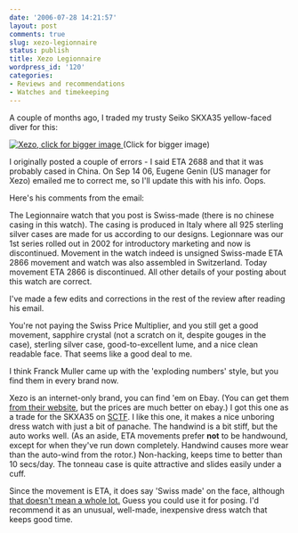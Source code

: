```yaml
---
date: '2006-07-28 14:21:57'
layout: post
comments: true
slug: xezo-legionnaire
status: publish
title: Xezo Legionnaire
wordpress_id: '120'
categories:
- Reviews and recommendations
- Watches and timekeeping
---
```


A couple of months ago, I traded my trusty Seiko SKXA35 yellow-faced diver for this:


[
![Xezo, click for bigger image](http://www.phfactor.net/pics/watches/xezo.png)
](http://www.phfactor.net/pics/watches/xezo_full.png)
(Click for bigger image)

I originally posted a couple of errors - I said ETA 2688 and that it was probably cased in China. On Sep 14 06, Eugene Genin (US manager for Xezo) emailed me to correct me, so I'll update this with his info. Oops.

Here's his comments from the email:



> 
The Legionnaire watch that you post is Swiss-made (there is no chinese casing in this watch).
The casing is produced in Italy where all 925 sterling silver cases are made for us according to our designs. Legionnare was our 1st series rolled out in 2002 for introductory marketing and now is discontinued. Movement in the watch indeed is unsigned Swiss-made ETA 2866 movement and watch was also assembled in Switzerland. Today movement ETA 2866 is discontinued. All other details of your posting about this watch are correct.




I've made a few edits and corrections in the rest of the review after reading his email.

You're not paying the Swiss Price Multiplier, and you still get a good movement, sapphire crystal (not a scratch on it, despite gouges in the case), sterling silver case, good-to-excellent lume, and a nice clean readable face. That seems like a good deal to me.

I think Franck Muller came up with the 'exploding numbers' style, but you find them in every brand now. 

Xezo is an internet-only brand, you can find 'em on Ebay. (You can get them [from their website](http://www.xezo.com/search_main.asp?category=Time%20Pieces), but the prices are much better on ebay.) I got this one as a trade for the SKXA35 on [SCTF](http://www.network54.com/Hide/Forum/170229). I like this one, it makes a nice unboring dress watch with just a bit of panache. The handwind is a bit stiff, but the auto works well.
(As an aside, ETA movements prefer **not** to be handwound, except for when they've run down completely. Handwind causes more wear than the auto-wind from the rotor.) Non-hacking, keeps time to better than 10 secs/day. The tonneau case is quite attractive and slides easily under a cuff. 

Since the movement is ETA, it does say 'Swiss made' on the face, although [that doesn't mean a whole lot.](http://velociphilewatch.blogspot.com/2006/06/how-to-make-mint-making-swiss-watch.html) Guess you could use it for posing. I'd recommend it as an unusual, well-made, inexpensive dress watch that keeps good time.
